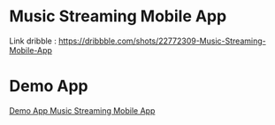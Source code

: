 # Music Streaming Mobile App

Link dribble : https://dribbble.com/shots/22772309-Music-Streaming-Mobile-App

# Demo App
[Demo App Music Streaming Mobile App](https://github.com/user-attachments/assets/1ca9edae-35d9-4130-ae8c-cf8724fe7668)
